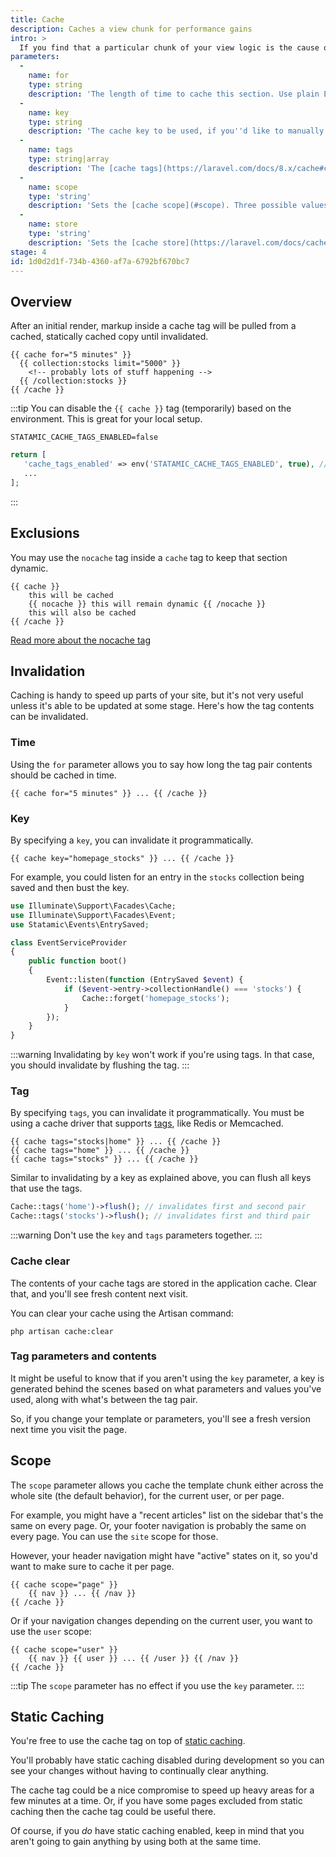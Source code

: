 ```yaml
---
title: Cache
description: Caches a view chunk for performance gains
intro: >
  If you find that a particular chunk of your view logic is the cause of a performance hit — perhaps you're fetching and filtering huge amount of content, or pulling data from an API, caching that portion of your template can remove alleviate any slowdown.
parameters:
  -
    name: for
    type: string
    description: 'The length of time to cache this section. Use plain English to specify the length, eg. `2 hours`, `5 minutes`, etc.'
  -
    name: key
    type: string
    description: 'The cache key to be used, if you''d like to manually invalidate this tag pair programmatically.'
  -
    name: tags
    type: string|array
    description: 'The [cache tags](https://laravel.com/docs/8.x/cache#cache-tags) this section will be using, if you''d like to invalidate this pair programmatically. If you use this, do not also use `key`.'
  -
    name: scope
    type: 'string'
    description: 'Sets the [cache scope](#scope). Three possible values: `site`, `page` or `user`. Has no effect when using the `key` parameter.'
  -
    name: store
    type: 'string'
    description: 'Sets the [cache store](https://laravel.com/docs/cache#accessing-multiple-cache-stores) the cache tag uses to store and retrieve the cached values.'
stage: 4
id: 1d0d2d1f-734b-4360-af7a-6792bf670bc7
---
```

## Overview

After an initial render, markup inside a cache tag will be pulled from a cached, statically cached copy until invalidated.

```
{{ cache for="5 minutes" }}
  {{ collection:stocks limit="5000" }}
    <!-- probably lots of stuff happening -->
  {{ /collection:stocks }}
{{ /cache }}
```

:::tip
You can disable the `{{ cache }}` tag (temporarily) based on the environment. This is great for your local setup.

``` env
STATAMIC_CACHE_TAGS_ENABLED=false
```

``` php
return [
   'cache_tags_enabled' => env('STATAMIC_CACHE_TAGS_ENABLED', true), // [tl! highlight]
   ...
];
```
:::

## Exclusions

You may use the `nocache` tag inside a `cache` tag to keep that section dynamic.

```
{{ cache }}
    this will be cached
    {{ nocache }} this will remain dynamic {{ /nocache }}
    this will also be cached
{{ /cache }}
```

[Read more about the nocache tag](/tags/nocache)

## Invalidation

Caching is handy to speed up parts of your site, but it's not very useful unless it's able to be updated at some stage. Here's how
the tag contents can be invalidated.

### Time

Using the `for` parameter allows you to say how long the tag pair contents should be cached in time.

```
{{ cache for="5 minutes" }} ... {{ /cache }}
```

### Key

By specifying a `key`, you can invalidate it programmatically.

```
{{ cache key="homepage_stocks" }} ... {{ /cache }}
```

For example, you could listen for an entry in the `stocks` collection being saved and then bust the key.

``` php
use Illuminate\Support\Facades\Cache;
use Illuminate\Support\Facades\Event;
use Statamic\Events\EntrySaved;

class EventServiceProvider
{
    public function boot()
    {
        Event::listen(function (EntrySaved $event) {
            if ($event->entry->collectionHandle() === 'stocks') {
                Cache::forget('homepage_stocks');
            }
        });
    }
}
```

:::warning
Invalidating by `key` won't work if you're using tags. In that case, you should invalidate by flushing the tag.
:::

### Tag

By specifying `tags`, you can invalidate it programmatically. You must be using a cache driver that supports [tags](https://laravel.com/docs/8.x/cache#cache-tags), like Redis or Memcached.

```
{{ cache tags="stocks|home" }} ... {{ /cache }}
{{ cache tags="home" }} ... {{ /cache }}
{{ cache tags="stocks" }} ... {{ /cache }}
```

Similar to invalidating by a key as explained above, you can flush all keys that use the tags.

```php
Cache::tags('home')->flush(); // invalidates first and second pair
Cache::tags('stocks')->flush(); // invalidates first and third pair
```

:::warning
Don't use the `key` and `tags` parameters together.
:::

### Cache clear

The contents of your cache tags are stored in the application cache. Clear that, and you'll see fresh content next visit.

You can clear your cache using the Artisan command:

``` shell
php artisan cache:clear
```

### Tag parameters and contents

It might be useful to know that if you aren't using the `key` parameter, a key is generated behind the scenes based on what
parameters and values you've used, along with what's between the tag pair.

So, if you change your template or parameters, you'll see a fresh version next time you visit the page.


## Scope

The `scope` parameter allows you cache the template chunk either across the whole site (the default behavior), for the current user, or per page.

For example, you might have a "recent articles" list on the sidebar that's the same on every page. Or, your footer navigation is probably the same on every page. You can use the `site` scope for those.

However, your header navigation might have "active" states on it, so you'd want to make sure to cache it per page.

```
{{ cache scope="page" }}
    {{ nav }} ... {{ /nav }}
{{ /cache }}
```

Or if your navigation changes depending on the current user, you want to use the `user` scope:


```
{{ cache scope="user" }}
    {{ nav }} {{ user }} ... {{ /user }} {{ /nav }}
{{ /cache }}
```


:::tip
The `scope` parameter has no effect if you use the `key` parameter.
:::


## Static Caching

You're free to use the cache tag on top of [static caching](/static-caching).

You'll probably have static caching disabled during development so you can see your changes without having to continually clear anything.

The cache tag could be a nice compromise to speed up heavy areas for a few minutes at a time. Or, if you have some pages excluded from static caching then the cache tag could be useful there.

Of course, if you *do* have static caching enabled, keep in mind that you aren't going to gain anything by using both at the same time.
